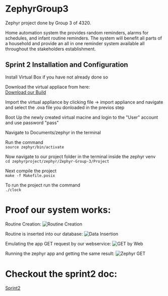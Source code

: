 # ZephyrGroup3
Zephyr project done by Group 3 of 4320.

Home automation system the provides random reminders, alarms for schedules, and infant routine reminders. The system will benefit all parts of a household and provide an all in one reminder system available all throughout the stakeholders establishment.



## Sprint 2 Installation and Configuration

Install Virtual Box if you have not already done so  

Download the virtual appliace from here:     
[Download our Build](https://www.mediafire.com/file/l31su68apvbzyzl/ZephyrOS2.ova/file)  

Import the virtual appliance by clicking file ->  import appliance and navigate and select the .ova file you donloaded in the previos step  

Boot Up the newly created virtual macine and login to the "User" account and use password "pass"  

Navigate to Documents/zephyr in the terminal  

Run the command  
`source zephyr/bin/activate`

Now navigate to our project folder in the terminal inside the zephyr venv    
`cd zephyrproject/zephyr/Zephyr-Group-3/Project`  

Next compile the project  
`make -f Makefile.posix`  

To run the project run the command  
`./clock`

# Proof our system works:

Routine Creation:
![Routine Creation](https://github.com/segFaultCity/ZephyrGroup3/blob/master/images/routineCreation.png)  

Routine is inserted into our database:
![Data Insertion](https://github.com/segFaultCity/ZephyrGroup3/blob/master/images/insertionIntoDatabase.png)

Emulating the app GET request by our webservice:
![GET by Web](https://github.com/segFaultCity/ZephyrGroup3/blob/master/images/GETRequestByWeb.png)

Running the zephyr app and getting the same result:
![Zephyr GET](https://github.com/segFaultCity/ZephyrGroup3/blob/master/images/zephyrAppRunning.jpg)

# Checkout the sprint2 doc:
[Sprint2](https://github.com/segFaultCity/ZephyrGroup3/blob/master/markdownFiles/SystemNeeds.md)

